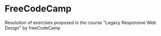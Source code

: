 # FreeCodeCamp
Resolution of exercises proposed in the course "Legacy Responsive Web Design" by freeCodeCamp
